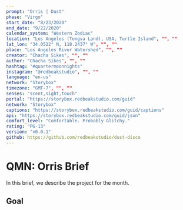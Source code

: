 ```yaml
---
prompt: "Orris | Dust"
phase: "Virgo"
start_date: "8/23/2020"
end_date: "9/22/2020"
calendar_system: "Western Zodiac"
location: "Los Angeles (Tongva Land), USA, Turtle Island", "", ""
lat_lon: "34.0522° N, 118.2437° W", "", ""
place: "Los Angeles River Watershed", "", ""
creator: "Chacha Sikes", "", ""
author: "Chacha Sikes", "", ""
hashtag: "#quartermoonnights"
instagram: "@redbeakstudio", "", ""
language: "en-us"
network: "Storybox"
timezone: "GMT-7", "", ""
senses: "scent,sight,touch"
portal: "https://storybox.redbeakstudio.com/guid"
network: "Storybox"
captions: "https://storybox.redbeakstudio.com/guid/captions"
api: "https://storybox.redbeakstudio.com/guid/json"
comfort_level: "Comfortable. Probably Glitchy."
rating: "PG-13"
version: "v0.0.1"
github: https://github.com/redbeakstudio/dust-disco
---
```

# QMN: Orris Brief

In this brief, we describe the project for the month.

## Goal


<!--
## Visit

### Description
[Image] - Create
A new description for the project, which will probably be much different than what you set out to do.

## Events
List any upcoming events, tickets, performances, links, portals

| Name        | Link            |  Date         |
| :---------- | :-------------: | -----------:  |
|             |                 | MM/DD/YYYY    |

 -->

<!--
## Goals & Intentions
State the goal of the project for the month.

## Offerings & Distributions
Describe your ideal offering of your experiences & preferred distribution mediums.

## Team
Who is working on this (name, social media handles)

## Playlist & DJ rooms
Spotify or other playlists & sound experiences to share with other creators.

## Support
Venmo, donations, patreon page or other way to catch some coins to cover your costs & share with your team.
If you are creating works for sale, or want someone to get in touch for connections & inquires, this is a place to share that information. Be bold & it's okay to ask for financial support. Quarter Moon Nights is here to help you practice valuing your art & finding compensation for your hard work and contributions to culture.

## Set up & Viewing Instructions
An integral part of sharing multisensory experiences is setup.
If you are curious

## Experience Description
This is the pitch, logline, premise, quick description of the project.

## Scent
This is a section describing the scent project. For all Quarter Moon Nights projects, we focus and put scent, taste or touch first. This helps center our under-utilized senses and gives us a pathway to learning to collaborate, create and share multi-sensory art. With some ingenuity and resourcefulness, we can create unique experiences.

### Scent Brief
Description of the scent

### Materials
### Format
### Formula
### IFRA overages, allergens & environmental safety
### Sustainability plan

### Learn more about scent
We have a [resources](../Resources.md) page for more information about learning about scent, safety, communities, events and ways to experiencing creative works and multisensory experiences. Deep gratitude to the Institute for Art & Olfaction (https://artandolfaction.com) for opening the world of scent to so many & working so hard & smart to give us our own noses. If you like this, please join our online international 'olfactory tech collective study group' & stay tuned for an international series of smell-tech workshops, talks and play-dates this year.

## Aroma Discord & Mailing List
If you are interested in how scent & tech can work together, please join our Aroma Discord server.
Here is a link to request an invite. https://airtable.com/shrKiJES3nlqxHBXx. We check this periodically.
We created a form for sharing the link publicly & it also helps us meet you, help you get connected, and sign up for the mailing list for news about upcoming events & talks.

### Accessibility
Creating a scent experience can be as:
* ...simple as writing a description, or foraging materials from the yard or the kitchen.
* ...fun as a receiving questionable vial of creative perfumery delivered by mail.
* ...coordinated as perfumer's teaming up to share our work in group distributions, or organizing orders and experimental distributions.
* ...elaborate as a commercially produced and distributed fine fragrance, or future methods using exchanged capsules or other means.

### Safety v0.0.1
There is a lot of human history involved in our relationship with sharing molecules with each other (or not.)
We want to help share scents safely & responsibly. Over the next year, we will be providing examples of attempts to share scent safely, responsibly, sustainably. There are many people actively working on all aspects of these areas.

We have a [resources](../Resources.md) page for our 2020 findings & research.

### Interface
There are many interfaces and ways to manage the movement of scents. Part of this project is to show different methods in action and how they might be applied.

#### Accessibility
How the experiences (multisensory, too) can be made accessible to someone (recommended: offer in two methods)

## Set design
Notes on the design of the set & settings, mood, ambiance, vibe.

## Technology
Notes on how the project will be developed. We focus on accessible technologies for our projects (which are part of the pre-production or design & prototyping phase.) There are also all kinds of scent sharing hardwares and creative distribution businesses emerging. Maybe we can share smells after all.

## Interoperability & Cross Device Compatibility
What can you do to encourage that your multi-sensory experience can be experienced by a broad array of technology options? (We will show examples of this in our projects.)

## Challenges expected
What you are going to challenge yourself to try?

## Special Thanks & Making Art a Conversation
Who has helped you. (Note: you don't have to make this public on the internet, but it's important to take a moment to check in. Art is part of a conversation - what does the person helping you want to say?

## Failures & Letting Go
What didn't work?
What do you want to let go of, that was frustrating.

We use the lunar cycle and let go of our projects and ideas each month. The idea is that it's building creative muscle and ability to try and then let something go. So many of us beat ourselves up about not finishing or failing, and it makes art not any fun, full of technical misery, isolation, and dancing around speaking instead of being present in the world. We are creatives, too & we know.

So let it go. That's why we have a fresh prompt & the only boss of time here is the moon & yourself - or you and the shared dreams of the people you are creating something with.

## Accomplishments
After failing, it's helpful to make a list of what you did accomplish while you tried.

## Credits

## Follow

## Afterword

-->
